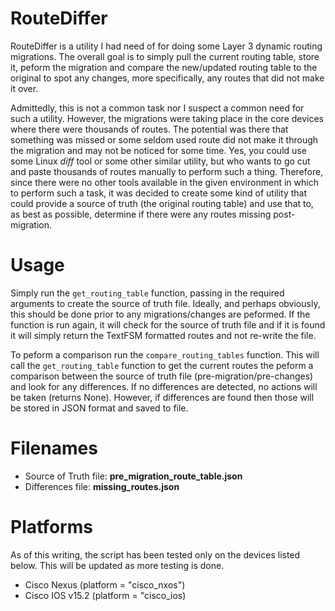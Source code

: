 # RouteDiffer

RouteDiffer is a utility I had need of for doing some Layer 3 dynamic routing migrations.  The overall goal is to simply pull the current routing table, store it, peform the migration and compare the new/updated routing table to the original to spot any changes, more specifically, any routes that did not make it over.

Admittedly, this is not a common task nor I suspect a common need for such a utility.  However, the migrations were taking place in the core devices where there were thousands of routes.  The potential was there that something was missed or some seldom used route did not make it through the migration and may not be noticed for some time.  Yes, you could use some Linux _diff_ tool or some other similar utility, but who wants to go cut and paste thousands of routes manually to perform such a thing.  Therefore, since there were no other tools available in the given environment in which to perform such a task, it was decided to create some kind of utility that could provide a source of truth (the original routing table) and use that to, as best as possible, determine if there were any routes missing post-migration.

# Usage

Simply run the `get_routing_table` function, passing in the required arguments to create the source of truth file.  Ideally, and perhaps obviously, this should be done prior to any migrations/changes are peformed.  If the function is run again, it will check for the source of truth file and if it is found it will simply return the TextFSM formatted routes and not re-write the file.

To peform a comparison run the `compare_routing_tables` function.  This will call the `get_routing_table` function to get the current routes the peform a comparison between the source of truth file (pre-migration/pre-changes) and look for any differences.  If no differences are detected, no actions will be taken (returns None).  However, if differences are found then those will be stored in JSON format and saved to file.

# Filenames

- Source of Truth file: **pre_migration_route_table.json**
- Differences file: **missing_routes.json**

# Platforms

As of this writing, the script has been tested only on the devices listed below.  This will be updated as more testing is done.

- Cisco Nexus (platform = "cisco_nxos")
- Cisco IOS v15.2 (platform = "cisco_ios)